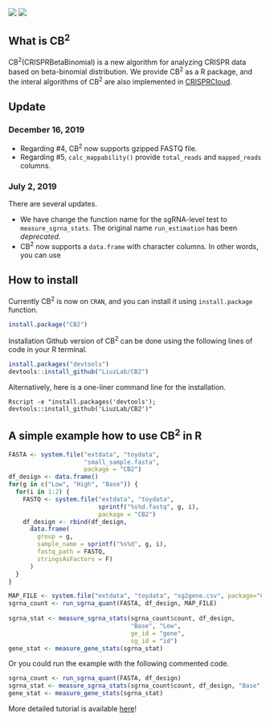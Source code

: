 [![](https://cranlogs.r-pkg.org/badges/CB2)](https://cran.r-project.org/package=CB2)
[![](https://img.shields.io/cran/l/CB2.svg)](https://cran.r-project.org/package=CB2/LICENSE)


## What is CB<sup>2</sup>

CB<sup>2</sup>(CRISPRBetaBinomial) is a new algorithm for analyzing CRISPR data based on beta-binomial distribution. 
We provide CB<sup>2</sup> as a R package, and the interal algorithms of CB<sup>2</sup> are also implemented in [CRISPRCloud](http://crispr.nrihub.org/).

## Update

### December 16, 2019

* Regarding #4, CB<sup>2</sup> now supports gzipped FASTQ file.
* Regarding #5, `calc_mappability()` provide `total_reads` and `mapped_reads` columns.

### July 2, 2019 

There are several updates.

* We have change the function name for the sgRNA-level test to `measure_sgrna_stats`. The original name `run_estimation` has been *deprecated*.
* CB<sup>2</sup> now supports a `data.frame` with character columns. In other words, you can use 

## How to install

Currently CB<sup>2</sup> is now on `CRAN`, and you can install it using `install.package` function.

```r
install.package("CB2")
```

Installation Github version of CB<sup>2</sup> can be done using the following lines of code in your R terminal.

```r
install.packages("devtools")
devtools::install_github("LiuzLab/CB2")
```

Alternatively, here is a one-liner command line for the installation.

```
Rscript -e "install.packages('devtools'); devtools::install_github('LiuzLab/CB2')"
```

## A simple example how to use CB<sup>2</sup> in R

```r
FASTA <- system.file("extdata", "toydata",
                     "small_sample.fasta",
                     package = "CB2")
df_design <- data.frame()
for(g in c("Low", "High", "Base")) {
  for(i in 1:2) {
    FASTQ <- system.file("extdata", "toydata",
                         sprintf("%s%d.fastq", g, i), 
                         package = "CB2")
    df_design <- rbind(df_design, 
      data.frame(
        group = g, 
        sample_name = sprintf("%s%d", g, i),
        fastq_path = FASTQ, 
        stringsAsFactors = F)
      )
  }
}

MAP_FILE <- system.file("extdata", "toydata", "sg2gene.csv", package="CB2")
sgrna_count <- run_sgrna_quant(FASTA, df_design, MAP_FILE)
  
sgrna_stat <- measure_sgrna_stats(sgrna_count$count, df_design, 
                                  "Base", "Low", 
                                  ge_id = "gene",
                                  sg_id = "id")
gene_stat <- measure_gene_stats(sgrna_stat)
```

Or you could run the example with the following commented code.

```r
sgrna_count <- run_sgrna_quant(FASTA, df_design)
sgrna_stat <- measure_sgrna_stats(sgrna_count$count, df_design, "Base", "Low")
gene_stat <- measure_gene_stats(sgrna_stat)
```

More detailed tutorial is available [here](https://CRAN.R-project.org/package=CB2/vignettes/cb2-tutorial.html)!
